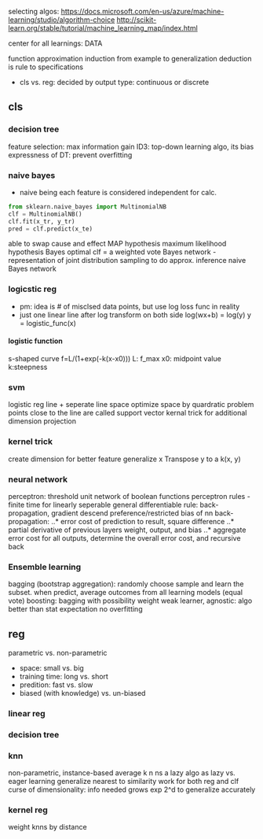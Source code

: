 selecting algos:
https://docs.microsoft.com/en-us/azure/machine-learning/studio/algorithm-choice
http://scikit-learn.org/stable/tutorial/machine_learning_map/index.html

center for all learnings: DATA

function approximation
induction from example to generalization
deduction is rule to specifications

* cls vs. reg: decided by output type: continuous or discrete

## cls

### decision tree
feature selection: max information gain
ID3: top-down learning algo, its bias
expressness of DT: 
prevent overfitting


### naive bayes
* naive being each feature is considered independent for calc.
```python
from sklearn.naive_bayes import MultinomialNB
clf = MultinomialNB()
clf.fit(x_tr, y_tr)
pred = clf.predict(x_te)
```
able to swap cause and effect
MAP hypothesis
maximum likelihood hypothesis
Bayes optimal clf = a weighted vote
Bayes network - representation of joint distribution
sampling to do approx. inference
naive Bayes network


### logicstic reg
* pm: idea is # of misclsed data points,
but use log loss func in reality 
* just one linear line after log transform on both side log(wx+b) = log(y)
y = logistic_func(x)

#### logistic function
s-shaped curve f=L/(1+exp(-k(x-x0)))
L: f_max
x0: midpoint value
k:steepness

### svm
logistic reg line + seperate line space
optimize space by quardratic problem
points close to the line are called support vector
kernal trick for additional dimension projection


### kernel trick
create dimension for better feature
generalize x Transpose y to a k(x, y)


### neural network
perceptron: threshold unit
network of boolean functions
perceptron rules - finite time for linearly seperable
general differentiable rule: back-propagation, gradient descend
preference/restricted bias of nn
back-propagation: 
..* error cost of prediction to result, square difference
..* partial derivative of previous layers weight, output, and bias 
..* aggregate error cost for all outputs, determine the overall error cost, and recursive back

### Ensemble learning
bagging (bootstrap aggregation): randomly choose sample and learn the subset. when predict, average outcomes from all learning models (equal vote)
boosting: bagging with possibility weight
weak learner, agnostic: algo better than stat expectation
no overfitting

## reg

parametric vs. non-parametric
* space: small vs. big
* training time: long vs. short
* predition: fast vs. slow
* biased (with knowledge) vs. un-biased


### linear reg


### decision tree

### knn
non-parametric, instance-based
average k n ns
a lazy algo as lazy vs. eager learning
generalize nearest to similarity
work for both reg and clf
curse of dimensionality: info needed grows exp 2^d to generalize accurately


### kernel reg
weight knns by distance

